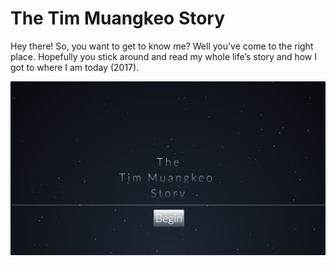 <h1>The Tim Muangkeo Story</h1>
<p>Hey there! So, you want to get to know me? Well you’ve come to the right place. Hopefully you stick around and read my whole life’s story and how I got to where I am today (2017). </p>
<img src="intro.jpg" alt="">